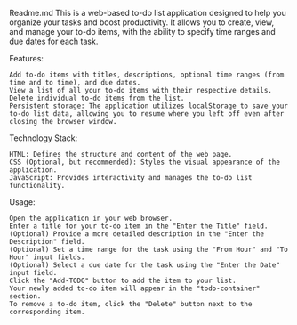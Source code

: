 Readme.md
This is a web-based to-do list application designed to help you organize your tasks and boost productivity. It allows you to create, view, and manage your to-do items, with the ability to specify time ranges and due dates for each task.

Features:

    Add to-do items with titles, descriptions, optional time ranges (from time and to time), and due dates.
    View a list of all your to-do items with their respective details.
    Delete individual to-do items from the list.
    Persistent storage: The application utilizes localStorage to save your to-do list data, allowing you to resume where you left off even after closing the browser window.

Technology Stack:

    HTML: Defines the structure and content of the web page.
    CSS (Optional, but recommended): Styles the visual appearance of the application.
    JavaScript: Provides interactivity and manages the to-do list functionality.

Usage:

    Open the application in your web browser.
    Enter a title for your to-do item in the "Enter the Title" field.
    (Optional) Provide a more detailed description in the "Enter the Description" field.
    (Optional) Set a time range for the task using the "From Hour" and "To Hour" input fields.
    (Optional) Select a due date for the task using the "Enter the Date" input field.
    Click the "Add-TODO" button to add the item to your list.
    Your newly added to-do item will appear in the "todo-container" section.
    To remove a to-do item, click the "Delete" button next to the corresponding item.
